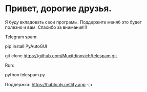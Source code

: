 # Привет, дорогие друзья.
Я буду вкладовать свои програмы. Поддержите меняб это будет полезно и вам. Cпасибо за внимания!!!

Telegram spam:

pip install PyAutoGUI

git clone https://github.com/Muxitdinovich/telespam.git

Run:

python telespam.py

Поддержка: https://hablonly.netlify.app 👈
